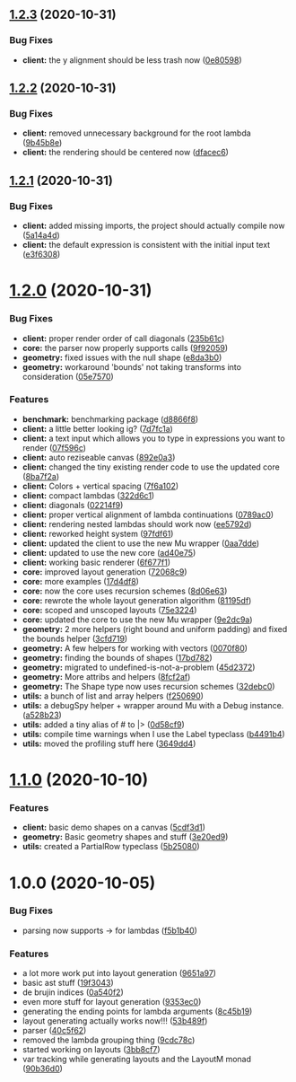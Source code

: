## [1.2.3](https://github.com/lunarcast/lunarflow/compare/v1.2.2...v1.2.3) (2020-10-31)


### Bug Fixes

* **client:** the y alignment should be less trash now ([0e80598](https://github.com/lunarcast/lunarflow/commit/0e80598522f49e4af333c97409cbf166589d63c1))

## [1.2.2](https://github.com/lunarcast/lunarflow/compare/v1.2.1...v1.2.2) (2020-10-31)


### Bug Fixes

* **client:** removed unnecessary background for the root lambda ([9b45b8e](https://github.com/lunarcast/lunarflow/commit/9b45b8e5473000d4ad641b1d484e980d44f0d68e))
* **client:** the rendering should be centered now ([dfacec6](https://github.com/lunarcast/lunarflow/commit/dfacec6f1f30d2e22c42cb79674241fb0a2b2562))

## [1.2.1](https://github.com/lunarcast/lunarflow/compare/v1.2.0...v1.2.1) (2020-10-31)


### Bug Fixes

* **client:** added missing imports, the project should actually compile now ([5a14a4d](https://github.com/lunarcast/lunarflow/commit/5a14a4db7204db9b1798c36aa7ed2089637bbb64))
* **client:** the default expression is consistent with the initial input text ([e3f6308](https://github.com/lunarcast/lunarflow/commit/e3f6308c91c0e2adfb1ef846470aa7eeed1fadf7))

# [1.2.0](https://github.com/lunarcast/lunarflow/compare/v1.1.0...v1.2.0) (2020-10-31)


### Bug Fixes

* **client:** proper render order of call diagonals ([235b61c](https://github.com/lunarcast/lunarflow/commit/235b61c96097f0797afe659dd26e52ecf3713ca4))
* **core:** the parser now properly supports calls ([9f92059](https://github.com/lunarcast/lunarflow/commit/9f92059c750752ecbb423ba29273520c00b8ce82))
* **geometry:** fixed issues with the null shape ([e8da3b0](https://github.com/lunarcast/lunarflow/commit/e8da3b07bed3e5273d80a00f4f6838e9f3a1d219))
* **geometry:** workaround 'bounds' not taking transforms into consideration ([05e7570](https://github.com/lunarcast/lunarflow/commit/05e7570588f9c2488bc44810a587f67fe19ee18c))


### Features

* **benchmark:** benchmarking package ([d8866f8](https://github.com/lunarcast/lunarflow/commit/d8866f806900afb209dc6dc778924e3e5aa9e2a5))
* **client:** a little better looking ig? ([7d7fc1a](https://github.com/lunarcast/lunarflow/commit/7d7fc1a9193f260ffa7df1ff82ab4f86c787dd78))
* **client:** a text input which allows you to type in expressions you want to render ([07f596c](https://github.com/lunarcast/lunarflow/commit/07f596c80471352db9d06b404903d822e0148951))
* **client:** auto reziseable canvas ([892e0a3](https://github.com/lunarcast/lunarflow/commit/892e0a35ca15b7da46166dc5bd0269df9ef47a0e))
* **client:** changed the tiny existing render code to use the updated core ([8ba7f2a](https://github.com/lunarcast/lunarflow/commit/8ba7f2adde660a1e1fd20a3697c8365dfb03c10b))
* **client:** Colors + vertical spacing ([7f6a102](https://github.com/lunarcast/lunarflow/commit/7f6a10224fb384e9078bb47d541b11d265f152d0))
* **client:** compact lambdas ([322d6c1](https://github.com/lunarcast/lunarflow/commit/322d6c1c5f895703cd33a500187110445ee55958))
* **client:** diagonals ([02214f9](https://github.com/lunarcast/lunarflow/commit/02214f9c970b9b64b7662c98f2d82b32daa3c507))
* **client:** proper vertical alignment of lambda continuations ([0789ac0](https://github.com/lunarcast/lunarflow/commit/0789ac096c4fa72e0e269b9c6b1acd9dbb1d29c8))
* **client:** rendering nested lambdas should work now ([ee5792d](https://github.com/lunarcast/lunarflow/commit/ee5792de5e465895b4d61143524272f5524b4180))
* **client:** reworked height system ([97fdf61](https://github.com/lunarcast/lunarflow/commit/97fdf61effd2b126ad2825adef0efaf8a8cefd8b))
* **client:** updated the client to use the new Mu wrapper ([0aa7dde](https://github.com/lunarcast/lunarflow/commit/0aa7dde39324816a8a92e89d368ca9278f593d45))
* **client:** updated to use the new core ([ad40e75](https://github.com/lunarcast/lunarflow/commit/ad40e757bcc99ed60cb24f623738a65c30bb5d7f))
* **client:** working basic renderer ([6f677f1](https://github.com/lunarcast/lunarflow/commit/6f677f1ed9e7b8d4b597d99af5d649edbe587909))
* **core:** improved layout generation ([72068c9](https://github.com/lunarcast/lunarflow/commit/72068c9463634ac944f5b1abbde7c1d322777f79))
* **core:** more examples ([17d4df8](https://github.com/lunarcast/lunarflow/commit/17d4df816ea3a3b090d7100b8d9824a58d95db29))
* **core:** now the core uses recursion schemes ([8d06e63](https://github.com/lunarcast/lunarflow/commit/8d06e6364023043a1aa742684d51817b8fc1d6da))
* **core:** rewrote the whole layout generation algorithm ([81195df](https://github.com/lunarcast/lunarflow/commit/81195dfdf5cbe73d4da8b26a6593d723dd2f5023))
* **core:** scoped and unscoped layouts ([75e3224](https://github.com/lunarcast/lunarflow/commit/75e322420ce921562978b6c40854195f665769ef))
* **core:** updated the core to use the new Mu wrapper ([9e2dc9a](https://github.com/lunarcast/lunarflow/commit/9e2dc9a49a6e73c70fceba95c035ef16f672eeba))
* **geometry:** 2 more helpers (right bound and uniform padding) and fixed the bounds helper ([3cfd719](https://github.com/lunarcast/lunarflow/commit/3cfd719b788d51847ca7256c931322dcfd3202ae))
* **geometry:** A few helpers for working with vectors ([0070f80](https://github.com/lunarcast/lunarflow/commit/0070f805250a057c63f94c9a7f230a18749e3ae3))
* **geometry:** finding the bounds of shapes ([17bd782](https://github.com/lunarcast/lunarflow/commit/17bd7820049f5df1286d163671ddef0678bc27f3))
* **geometry:** migrated to undefined-is-not-a-problem ([45d2372](https://github.com/lunarcast/lunarflow/commit/45d2372d76dcbdc608100a7976f0e9d70d9338f7))
* **geometry:** More attribs and helpers ([8fcf2af](https://github.com/lunarcast/lunarflow/commit/8fcf2af8dac6a746333dbf7e810620427a87623f))
* **geometry:** The Shape type now uses recursion schemes ([32debc0](https://github.com/lunarcast/lunarflow/commit/32debc0e7d60616cd7e6bd991efc9d9f7c96cc5f))
* **utils:** a bunch of list and array helpers ([f250690](https://github.com/lunarcast/lunarflow/commit/f25069082cc181c03ede1e5837910632f7388982))
* **utils:** a debugSpy helper + wrapper around Mu with a Debug instance. ([a528b23](https://github.com/lunarcast/lunarflow/commit/a528b232bd2dceb25025385a72b4deb70378b279))
* **utils:** added a tiny alias of # to |> ([0d58cf9](https://github.com/lunarcast/lunarflow/commit/0d58cf98dcf5ee21aef22c6238a9b9759581c638))
* **utils:** compile time warnings when I use the Label typeclass ([b4491b4](https://github.com/lunarcast/lunarflow/commit/b4491b4bed03025888cf526f1b69041ca1801d4e))
* **utils:** moved the profiling stuff here ([3649dd4](https://github.com/lunarcast/lunarflow/commit/3649dd4a484977e0911af01add5cea33547af8fb))

# [1.1.0](https://github.com/lunarcast/lunarflow/compare/v1.0.0...v1.1.0) (2020-10-10)


### Features

* **client:** basic demo shapes on a canvas ([5cdf3d1](https://github.com/lunarcast/lunarflow/commit/5cdf3d1834f5c273b263ed471d90a76c5ee800c1))
* **geometry:** Basic geometry shapes and stuff ([3e20ed9](https://github.com/lunarcast/lunarflow/commit/3e20ed9215604e65b93f477e8da4e0f00ca63ea7))
* **utils:** created a PartialRow typeclass ([5b25080](https://github.com/lunarcast/lunarflow/commit/5b25080a480c3c37af67aa3f4c247a1f30ae5886))

# 1.0.0 (2020-10-05)


### Bug Fixes

* parsing now supports -> for lambdas ([f5b1b40](https://github.com/lunarcast/lunarflow/commit/f5b1b402ad7aa31bead76b7cf492845f457f6a07))


### Features

* a lot more work put into layout generation ([9651a97](https://github.com/lunarcast/lunarflow/commit/9651a97aeac03dcf29d6850f9adf5bb239fd0442))
* basic ast stuff ([19f3043](https://github.com/lunarcast/lunarflow/commit/19f30431831c61b2017978cdc51f1f9d9e7fb11b))
* de brujin indices ([0a540f2](https://github.com/lunarcast/lunarflow/commit/0a540f2223b356c1e9e100db422f5363815b7467))
* even more stuff for layout generation ([9353ec0](https://github.com/lunarcast/lunarflow/commit/9353ec0d779883114068ebd16032b83de88ad921))
* generating the ending points for lambda arguments ([8c45b19](https://github.com/lunarcast/lunarflow/commit/8c45b199ec57c39a2be7ac5fdde8375922f28b39))
* layout generating actually works now!!! ([53b489f](https://github.com/lunarcast/lunarflow/commit/53b489f258fbf6112e62bd0127d1d41667e5fe75))
* parser ([40c5f62](https://github.com/lunarcast/lunarflow/commit/40c5f626a48dbe01c063e0d1bf63935dd76f1cd5))
* removed the lambda grouping thing ([9cdc78c](https://github.com/lunarcast/lunarflow/commit/9cdc78c813227438b2ac43ffec518b947d400250))
* started working on layouts ([3bb8cf7](https://github.com/lunarcast/lunarflow/commit/3bb8cf7d91a78cbf039b7b572fe1a020346513f6))
* var tracking while generating layouts and the LayoutM monad ([90b36d0](https://github.com/lunarcast/lunarflow/commit/90b36d01b1ee71b2dc33831b0184e9dc7becc1ec))
